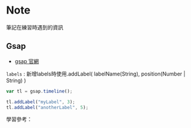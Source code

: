 # Note 

筆記在練習時遇到的資訊

## Gsap 
- [gsap 官網](https://greensock.com/get-started/)

`labels` : 
新增labels時使用.addLabel( labelName(String), position(Number | String) )

``` js
var tl = gsap.timeline();

tl.addLabel("myLabel", 3);
tl.addLabel("anotherLabel", 5);
```

學習參考：

